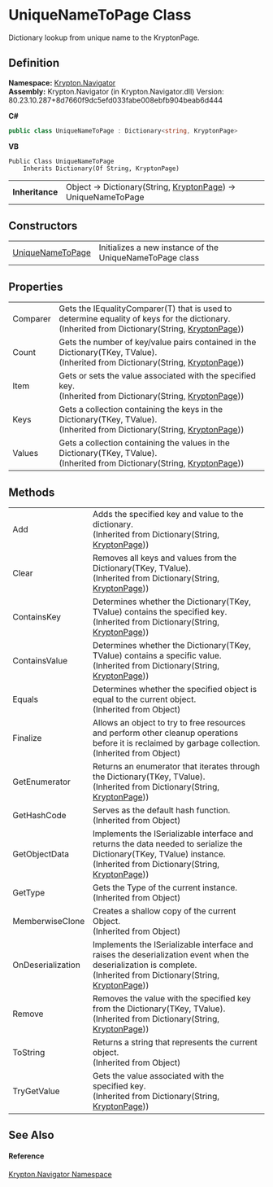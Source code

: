 # UniqueNameToPage Class


Dictionary lookup from unique name to the KryptonPage.



## Definition
**Namespace:** <a href="a21ac074-d119-3dc6-bd1c-d3a12c0128bc.md">Krypton.Navigator</a>  
**Assembly:** Krypton.Navigator (in Krypton.Navigator.dll) Version: 80.23.10.287+8d7660f9dc5efd033fabe008ebfb904beab6d444

**C#**
``` C#
public class UniqueNameToPage : Dictionary<string, KryptonPage>
```
**VB**
``` VB
Public Class UniqueNameToPage
	Inherits Dictionary(Of String, KryptonPage)
```

<table><tr><td><strong>Inheritance</strong></td><td>Object  →  Dictionary(String, <a href="6152055e-8626-d35d-405b-6d965a03471a.md">KryptonPage</a>)  →  UniqueNameToPage</td></tr>
</table>



## Constructors
<table>
<tr>
<td><a href="86443a9e-5e2a-2607-7537-8d4b0c07a51b.md">UniqueNameToPage</a></td>
<td>Initializes a new instance of the UniqueNameToPage class</td></tr>
</table>

## Properties
<table>
<tr>
<td>Comparer</td>
<td>Gets the IEqualityComparer(T) that is used to determine equality of keys for the dictionary.<br />(Inherited from Dictionary(String, <a href="6152055e-8626-d35d-405b-6d965a03471a.md">KryptonPage</a>))</td></tr>
<tr>
<td>Count</td>
<td>Gets the number of key/value pairs contained in the Dictionary(TKey, TValue).<br />(Inherited from Dictionary(String, <a href="6152055e-8626-d35d-405b-6d965a03471a.md">KryptonPage</a>))</td></tr>
<tr>
<td>Item</td>
<td>Gets or sets the value associated with the specified key.<br />(Inherited from Dictionary(String, <a href="6152055e-8626-d35d-405b-6d965a03471a.md">KryptonPage</a>))</td></tr>
<tr>
<td>Keys</td>
<td>Gets a collection containing the keys in the Dictionary(TKey, TValue).<br />(Inherited from Dictionary(String, <a href="6152055e-8626-d35d-405b-6d965a03471a.md">KryptonPage</a>))</td></tr>
<tr>
<td>Values</td>
<td>Gets a collection containing the values in the Dictionary(TKey, TValue).<br />(Inherited from Dictionary(String, <a href="6152055e-8626-d35d-405b-6d965a03471a.md">KryptonPage</a>))</td></tr>
</table>

## Methods
<table>
<tr>
<td>Add</td>
<td>Adds the specified key and value to the dictionary.<br />(Inherited from Dictionary(String, <a href="6152055e-8626-d35d-405b-6d965a03471a.md">KryptonPage</a>))</td></tr>
<tr>
<td>Clear</td>
<td>Removes all keys and values from the Dictionary(TKey, TValue).<br />(Inherited from Dictionary(String, <a href="6152055e-8626-d35d-405b-6d965a03471a.md">KryptonPage</a>))</td></tr>
<tr>
<td>ContainsKey</td>
<td>Determines whether the Dictionary(TKey, TValue) contains the specified key.<br />(Inherited from Dictionary(String, <a href="6152055e-8626-d35d-405b-6d965a03471a.md">KryptonPage</a>))</td></tr>
<tr>
<td>ContainsValue</td>
<td>Determines whether the Dictionary(TKey, TValue) contains a specific value.<br />(Inherited from Dictionary(String, <a href="6152055e-8626-d35d-405b-6d965a03471a.md">KryptonPage</a>))</td></tr>
<tr>
<td>Equals</td>
<td>Determines whether the specified object is equal to the current object.<br />(Inherited from Object)</td></tr>
<tr>
<td>Finalize</td>
<td>Allows an object to try to free resources and perform other cleanup operations before it is reclaimed by garbage collection.<br />(Inherited from Object)</td></tr>
<tr>
<td>GetEnumerator</td>
<td>Returns an enumerator that iterates through the Dictionary(TKey, TValue).<br />(Inherited from Dictionary(String, <a href="6152055e-8626-d35d-405b-6d965a03471a.md">KryptonPage</a>))</td></tr>
<tr>
<td>GetHashCode</td>
<td>Serves as the default hash function.<br />(Inherited from Object)</td></tr>
<tr>
<td>GetObjectData</td>
<td>Implements the ISerializable interface and returns the data needed to serialize the Dictionary(TKey, TValue) instance.<br />(Inherited from Dictionary(String, <a href="6152055e-8626-d35d-405b-6d965a03471a.md">KryptonPage</a>))</td></tr>
<tr>
<td>GetType</td>
<td>Gets the Type of the current instance.<br />(Inherited from Object)</td></tr>
<tr>
<td>MemberwiseClone</td>
<td>Creates a shallow copy of the current Object.<br />(Inherited from Object)</td></tr>
<tr>
<td>OnDeserialization</td>
<td>Implements the ISerializable interface and raises the deserialization event when the deserialization is complete.<br />(Inherited from Dictionary(String, <a href="6152055e-8626-d35d-405b-6d965a03471a.md">KryptonPage</a>))</td></tr>
<tr>
<td>Remove</td>
<td>Removes the value with the specified key from the Dictionary(TKey, TValue).<br />(Inherited from Dictionary(String, <a href="6152055e-8626-d35d-405b-6d965a03471a.md">KryptonPage</a>))</td></tr>
<tr>
<td>ToString</td>
<td>Returns a string that represents the current object.<br />(Inherited from Object)</td></tr>
<tr>
<td>TryGetValue</td>
<td>Gets the value associated with the specified key.<br />(Inherited from Dictionary(String, <a href="6152055e-8626-d35d-405b-6d965a03471a.md">KryptonPage</a>))</td></tr>
</table>

## See Also


#### Reference
<a href="a21ac074-d119-3dc6-bd1c-d3a12c0128bc.md">Krypton.Navigator Namespace</a>  
